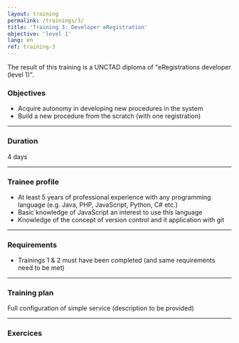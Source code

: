 ```yaml
---
layout: training
permalink: /trainings/3/
title: 'Training 3: Developer eRegistration'
objective: 'level 1'
lang: en
ref: training-3
---
```


The result of this training is a UNCTAD diploma of "eRegistrations developer (level 1)".

### Objectives

- Acquire autonomy in developing new procedures in the system
- Build a new procedure from the scratch (with one registration)

----------

### Duration

4 days

----------

### Trainee profile

- At least 5 years of professional experience with any programming language (e.g. Java, PHP, JavaScript, Python, C# etc.)
- Basic knowledge of JavaScript an interest to use this language
- Knowledge of the concept of version control and it application with git

----------

### Requirements

- Trainings 1 & 2 must have been completed (and same requirements need to be met)

----------

### Training plan

Full configuration of simple service (description to be provided)

----------

### Exercices
